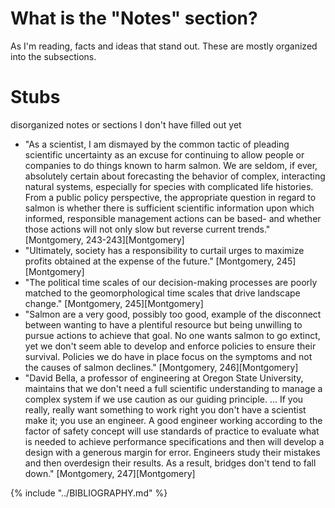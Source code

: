 # What is the "Notes" section?
As I'm reading, facts and ideas that stand out. These are mostly organized into the subsections.

# Stubs
disorganized notes or sections I don't have filled out yet

* "As a scientist, I am dismayed by the common tactic of pleading scientific uncertainty as an excuse for continuing to allow people or companies to do things known to harm salmon. We are seldom, if ever, absolutely certain about forecasting the behavior of complex, interacting natural systems, especially for species with complicated life histories. From a public policy perspective, the appropriate question in regard to salmon is whether there is sufficient scientific information upon which informed, responsible management actions can be based- and whether those actions will not only slow but reverse current trends." [Montgomery, 243-243][Montgomery]
* "Ultimately, society has a responsibility to curtail urges to maximize profits obtained at the expense of the future." [Montgomery, 245][Montgomery]
* "The political time scales of our decision-making processes are poorly matched to the geomorphological time scales that drive landscape change." [Montgomery, 245][Montgomery]
* "Salmon are a very good, possibly too good, example of the disconnect between wanting to have a plentiful resource but being unwilling to pursue actions to achieve that goal. No one wants salmon to go extinct, yet we don't seem able to develop and enforce policies to ensure their survival. Policies we do have in place focus on the symptoms and not the causes of salmon declines." [Montgomery, 246][Montgomery]
* "David Bella, a professor of engineering at Oregon State University, maintains that we don't need a full scientific understanding to manage a complex system if we use caution as our guiding principle. ... If you really, really want something to work right you don't have a scientist make it; you use an engineer. A good engineer working according to the factor of safety concept will use standards of practice to evaluate what is needed to achieve performance specifications and then will develop a design with a generous margin for error. Engineers study their mistakes and then overdesign their results. As a result, bridges don't tend to fall down." [Montgomery, 247][Montgomery]

{% include "../BIBLIOGRAPHY.md" %}
